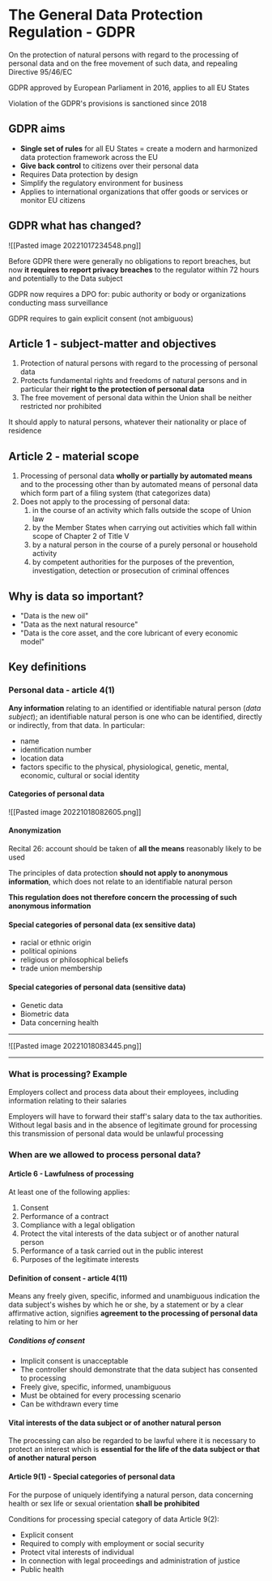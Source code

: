 # The General Data Protection Regulation - GDPR

On the protection of natural persons with regard to the processing of personal data and on the free movement of such data, and repealing Directive 95/46/EC

GDPR approved by European Parliament in 2016, applies to all EU States

Violation of the GDPR's provisions is sanctioned since 2018

## GDPR aims

- **Single set of rules** for all EU States = create a modern and harmonized data protection framework across the EU
- **Give back control** to citizens over their personal data
- Requires Data protection by design
- Simplify the regulatory environment for business
- Applies to international organizations that offer goods or services or monitor EU citizens

## GDPR what has changed?
![[Pasted image 20221017234548.png]]

Before GDPR there were generally no obligations to report breaches, but now **it requires to report privacy breaches** to the regulator within 72 hours and potentially to the Data subject

GDPR now requires a DPO for: pubic authority or body or organizations conducting mass surveillance

GDPR requires to gain explicit consent (not ambiguous)

## Article 1 - subject-matter and objectives

1. Protection of natural persons with regard to the processing of personal data
2. Protects fundamental rights and freedoms of natural persons and in particular their **right to the protection of personal data**
3. The free movement of personal data within the Union shall be neither restricted nor prohibited

It should apply to natural persons, whatever their nationality or place of residence

## Article 2 - material scope

1. Processing of personal data **wholly or partially by automated means** and to the processing other than by automated means of personal data which form part of a filing system (that categorizes data)
2. Does not apply to the processing of personal data:
	1. in the course of an activity which falls outside the scope of Union law
	2. by the Member States when carrying out activities which fall within scope of Chapter 2 of Title V
	3. by a natural person in the course of a purely personal or household activity
	4. by competent authorities for the purposes of the prevention, investigation, detection or prosecution of criminal offences

## Why is data so important?

- "Data is the new oil"
- "Data as the next natural resource"
- "Data is the core asset, and the core lubricant of every economic model"

## Key definitions

### Personal data - article 4(1)

**Any information** relating to an identified or identifiable natural person (*data subject*); an identifiable natural person is one who can be identified, directly or indirectly, from that data. In particular:
- name
- identification number
- location data
- factors specific to the physical, physiological, genetic, mental, economic, cultural or social identity

#### Categories of personal data

![[Pasted image 20221018082605.png]]

#### Anonymization

Recital 26: account should be taken of **all the means** reasonably likely to be used

The principles of data protection **should not apply to anonymous information**, which does not relate to an identifiable natural person

**This regulation does not therefore concern the processing of such anonymous information**

#### Special categories of personal data (ex sensitive data)

- racial or ethnic origin
- political opinions
- religious or philosophical beliefs
- trade union membership

#### Special categories of personal data (sensitive data)

- Genetic data
- Biometric data
- Data concerning health

---
![[Pasted image 20221018083445.png]]

---

### What is processing? Example

Employers collect and process data about their employees, including information relating to their salaries

Employers will have to forward their staff's salary data to the tax authorities. Without legal basis and in the absence of legitimate ground for processing this transmission of personal data would be unlawful processing

### When are we allowed to process personal data?

#### Article 6 - Lawfulness of processing

At least one of the following applies:
1. Consent
2. Performance of a contract
3. Compliance with a legal obligation
4. Protect the vital interests of the data subject or of another natural person
5. Performance of a task carried out in the public interest
6. Purposes of the legitimate interests

#### Definition of consent - article 4(11)

Means any freely given, specific, informed and unambiguous indication the data subject's wishes by which he or she, by a statement or by a clear affirmative action, signifies **agreement to the processing of personal data** relating to him or her

##### Conditions of consent

- Implicit consent is unacceptable
- The controller should demonstrate that the data subject has consented to processing
- Freely give, specific, informed, unambiguous
- Must be obtained for every processing scenario
- Can be withdrawn every time

#### Vital interests of the data subject or of another natural person

The processing can also be regarded to be lawful where it is necessary to protect an interest which is **essential for the life of the data subject or that of another natural person**

#### Article 9(1) - Special categories of personal data

For the purpose of uniquely identifying a natural person, data concerning health or sex life or sexual orientation **shall be prohibited**

Conditions for processing special category of data Article 9(2):

- Explicit consent
- Required to comply with employment or social security
- Protect vital interests of individual
- In connection with legal proceedings and administration of justice
- Public health



